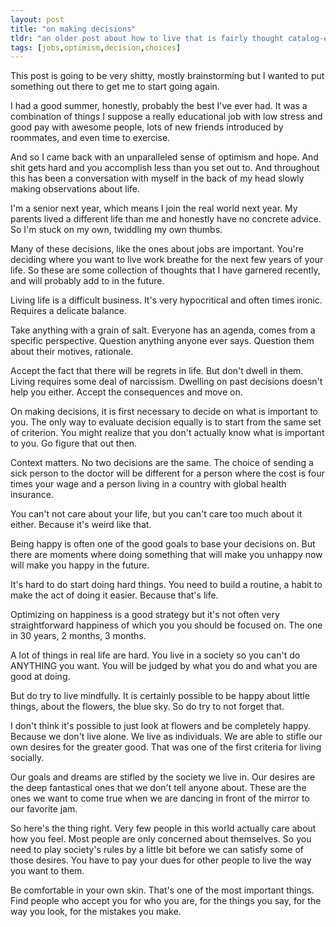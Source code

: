 ```yaml
---
layout: post
title: "on making decisions"
tldr: "an older post about how to live that is fairly thought catalog-esque - a lot of advice that sounds right but upon fruther thought is very contradicting."
tags: [jobs,optimism,decision,choices]
---
```


This post is going to be very shitty, mostly brainstorming but I wanted to put something out there to get me to start going again.

I had a good summer, honestly, probably the best I've ever had. It was a combination of things I suppose a really educational job with low stress and good pay with awesome people, lots of new friends introduced by roommates, and even time to exercise.

And so I came back with an unparalleled sense of optimism and hope. And shit gets hard and you accomplish less than you set out to. And throughout this has been a conversation with myself in the back of my head slowly making observations about life.

I'm a senior next year, which means I join the real world next year. My parents lived a different life than me and honestly have no concrete advice. So I'm stuck on my own, twiddling my own thumbs.

Many of these decisions, like the ones about jobs are important. You're deciding where you want to live work breathe for the next few years of your life. So these are some collection of thoughts that I have garnered recently, and will probably add to in the future.

Living life is a difficult business. It's very hypocritical and often times ironic. Requires a delicate balance.

Take anything with a grain of salt. Everyone has an agenda, comes from a specific perspective. Question anything anyone ever says. Question them about their motives, rationale. 

Accept the fact that there will be regrets in life.
But don't dwell in them. Living requires some deal of narcissism. Dwelling on past decisions doesn't help you either. Accept the consequences and move on. 

On making decisions, it is first necessary to decide on what is important to you. The only way to evaluate decision equally is to start from the same set of criterion. You might realize that you don't actually know what is important to you. Go figure that out then.

Context matters. No two decisions are the same. The choice of sending a sick person to the doctor will be different for a person where the cost is four times your wage and a person living in a country with global health insurance.

You can't not care about your life, but you can't care too much about it either. Because it's weird like that. 

Being happy is often one of the good goals to base your decisions on. But there are moments where doing something that will make you unhappy now will make you happy in the future. 

It's hard to do start doing hard things. You need to build a routine, a habit to make the act of doing it easier. Because that's life.

Optimizing on happiness is a good strategy but it's not often very straightforward happiness of which you you should be focused on. The one in 30 years, 2 months, 3 months.

A lot of things in real life are hard. You live in a society so you can't do ANYTHING you want. You will be judged by what you do and what you are good at doing. 

But do try to live mindfully. It is certainly possible to be happy about little things, about the flowers, the blue sky. So do try to not forget that. 

I don't think it's possible to just look at flowers and be completely happy. Because we don't live alone. We live as individuals. We are able to stifle our own desires for the greater good. That was one of the first criteria for living socially.

Our goals and dreams are stifled by the society we live in. Our desires are the deep fantastical ones that we don't tell anyone about. These are the ones we want to come true when we are dancing in front of the mirror to our favorite jam.

So here's the thing right. Very few people in this world actually care about how you feel. Most people are only concerned about themselves. So you need to play society's rules by a little bit before we can satisfy some of those desires. You have to pay your dues for other people to live the way you want to them.

Be comfortable in your own skin. That's one of the most important things. Find people who accept you for who you are, for the things you say, for the way you look, for the mistakes you make. 



